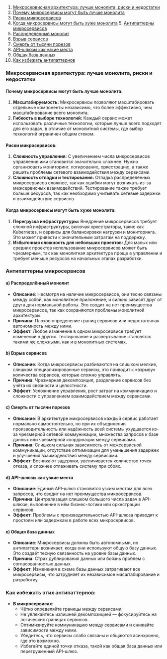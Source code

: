 1. [Микросервисная архитектура: лучше монолита, риски и недостатки](#microservice-architecture-vs-monolith)  
2. [Почему микросервисы могут быть лучше монолита](#why-microservices-are-better-than-monolith)  
3. [Риски микросервисов](#risks-of-microservices)  
4. [Когда микросервисы могут быть хуже монолита](#when-microservices-are-worse-than-monolith)  5. [Антипаттерны микросервисов](#antipatterns-of-microservices)  
6. [Распределённый монолит](#distributed-monolith)  
7. [Взрыв сервисов](#service-explosion)  
8. [Смерть от тысячи порезов](#death-by-thousand-cuts)  
9. [API-шлюзы как узкие места](#api-gateways-as-bottlenecks)  
10. [Общая база данных](#shared-database)  
11. [Как избежать антипаттернов](#how-to-avoid-antipatterns)

### Микросервисная архитектура: лучше монолита, риски и недостатки <a id="microservice-architecture-vs-monolith"></a>

#### Почему микросервисы могут быть лучше монолита: <a id="why-microservices-are-better-than-monolith"></a>
1. **Масштабируемость:** Микросервисы позволяют масштабировать отдельные компоненты независимо, что более эффективно, чем масштабирование всего монолита.
2. **Гибкость в выборе технологий:** Каждый сервис может использовать различные технологии, которые лучше всего подходят для его задач, в отличие от монолитной системы, где выбор технологий ограничен общим стеком.

#### Риски микросервисов: <a id="risks-of-microservices"></a>
1. **Сложность управления:** С увеличением числа микросервисов управление ими становится значительно сложнее. Нужно организовать мониторинг, логирование, оркестрацию, а также решить проблемы сетевого взаимодействия между сервисами.
2. **Сложность отладки и тестирования:** Отладка распределённых микросервисов сложнее, так как ошибки могут возникать из-за межсервисных взаимодействий. Тестирование также требует больше ресурсов, так как необходимо учитывать сетевые задержки и взаимодействие сервисов.

#### Когда микросервисы могут быть хуже монолита: <a id="when-microservices-are-worse-than-monolith"></a>
1. **Перегрузка инфраструктуры:** Внедрение микросервисов требует сложной инфраструктуры, включая оркестраторы, такие как Kubernetes, и сервисы для балансировки нагрузки и мониторинга. Это может привести к значительным затратам на поддержку.
2. **Избыточная сложность для небольших проектов:** Для малых или средних проектов использование микросервисов может быть чрезмерным, так как монолитная архитектура проще в управлении и требует меньше ресурсов на начальных этапах разработки.

### Антипаттерны микросервисов <a id="antipatterns-of-microservices"></a>

#### a) **Распределённый монолит** <a id="distributed-monolith"></a>
- **Описание**: Несмотря на наличие микросервисов, они тесно связаны между собой, как монолитное приложение, и сильно зависят друг от друга для нормальной работы. Это сводит на нет преимущества микросервисов, так как сохраняются проблемы монолитной архитектуры.
- **Причина**: Плохое определение границ сервисов или недостаточная автономность между ними.
- **Эффект**: Любое изменение в одном микросервисе требует изменений в других. Тестирование и развертывание становятся такими же сложными, как и в монолитных системах.

#### b) **Взрыв сервисов** <a id="service-explosion"></a>
- **Описание**: Когда микросервисы разбиваются на слишком мелкие, слишком специализированные сервисы, это приводит к «взрыву» количества сервисов, которые сложно управлять.
- **Причина**: Чрезмерная декомпозиция, разделение сервисов без учёта их связности и целостности.
- **Эффект**: Усложнение управления, рост затрат на коммуникацию и сложности с управлением взаимодействием между сервисами.

#### c) **Смерть от тысячи порезов** <a id="death-by-thousand-cuts"></a>
- **Описание**: В архитектуре микросервисов каждый сервис работает нормально самостоятельно, но при их объединении производительность или надёжность всей системы ухудшается из-за чрезмерной сетевой коммуникации, множества запросов к базе данных или чрезмерной координации между сервисами.
- **Причина**: Слишком сильная зависимость от межсервисной коммуникации, отсутствие оптимизации для уменьшения задержек и улучшения взаимодействия между сервисами.
- **Эффект**: Возникают задержки, увеличивается количество точек отказа, и сложнее отлаживать систему при сбоях.

#### d) **API-шлюзы как узкие места** <a id="api-gateways-as-bottlenecks"></a>
- **Описание**: Единый API-шлюз становится узким местом для всех запросов, что сводит на нет преимущества микросервисов.
- **Причина**: Централизация слишком большого числа задач в API-шлюзе, выполнение в нём бизнес-логики или оркестрации сервисов.
- **Эффект**: Проблемы с производительностью API-шлюза приводят к простоям или задержкам в работе всех микросервисов.

#### e) **Общая база данных** <a id="shared-database"></a>
- **Описание**: Микросервисы должны быть автономными, но антипаттерн возникает, когда они используют общую базу данных. Это создаёт тесную связанность на уровне базы данных.
- **Причина**: Страх дублирования данных или боязнь проблем с согласованностью данных.
- **Эффект**: Изменения в схеме базы данных затрагивают все микросервисы, что затрудняет их независимое масштабирование и разработку.

### Как избежать этих антипаттернов: <a id="how-to-avoid-antipatterns"></a>
- **В микросервисах**:
  - Чётко определяйте границы между сервисами.
  - Не увлекайтесь излишней декомпозицией — фокусируйтесь на логических границах сервисов.
  - Оптимизируйте коммуникацию между сервисами и снижайте зависимости между ними.
  - Убедитесь, что сервисы слабо связаны и общаются асинхронно, где это возможно.
  - Избегайте единой точки отказа, такой как общая база данных или перегруженный API-шлюз.